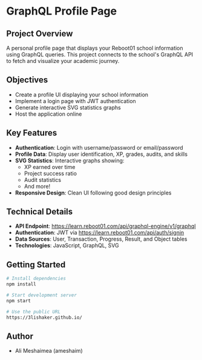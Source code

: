 # GraphQL Profile Page

## Project Overview
A personal profile page that displays your Reboot01 school information using GraphQL queries. This project connects to the school's GraphQL API to fetch and visualize your academic journey.

## Objectives
- Create a profile UI displaying your school information
- Implement a login page with JWT authentication
- Generate interactive SVG statistics graphs
- Host the application online

## Key Features
- **Authentication**: Login with username/password or email/password
- **Profile Data**: Display user identification, XP, grades, audits, and skills
- **SVG Statistics**: Interactive graphs showing:
  - XP earned over time
  - Project success ratio
  - Audit statistics
  - And more!
- **Responsive Design**: Clean UI following good design principles

## Technical Details
- **API Endpoint**: https://learn.reboot01.com/api/graphql-engine/v1/graphql
- **Authentication**: JWT via https://learn.reboot01.com/api/auth/signin
- **Data Sources**: User, Transaction, Progress, Result, and Object tables
- **Technologies**: JavaScript, GraphQL, SVG

## Getting Started
```bash
# Install dependencies
npm install

# Start development server
npm start

# Use the public URL
https://3lishaker.github.io/
```

## Author
- Ali Meshaimea (ameshaim)